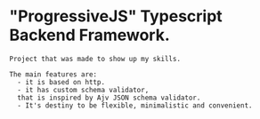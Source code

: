 # "ProgressiveJS" Typescript Backend Framework.


    Project that was made to show up my skills.

    The main features are:
      - it is based on http.
      - it has custom schema validator,
      that is inspired by Ajv JSON schema validator. 
      - It's destiny to be flexible, minimalistic and convenient.